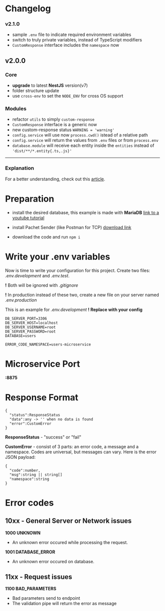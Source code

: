 # Changelog

### v2.1.0

- sample `.env` file to indicate required environment variables
- switch to truly private variables, instead of TypeScript modifiers
- `CustomResponse` interface includes the `namespace` now

## v2.0.0

### Core

- **upgrade** to latest **NestJS** version(v7)
- folder structure update
- use `cross-env` to set the `NODE_ENV` for cross OS support

### Modules

- refactor `utils` to simply `custom-response`
- `CustomResponse` interface is a generic now
- new custom-response status `WARNING = 'warning'`
- `config.service` will use now `process.cwd()` istead of a relative path
- `config.service` will return the values from `.env` files or from `process.env`
- `database.module` will receive each entity inside the `entities` instead of `'dist/**/*.entity{.ts,.js}'`

---

### Explanation

For a better understanding, check out this [article](https://itnext.io/nestjs-microservice-with-typeorm-mariadb-and-integration-e2e-testing-379338e99580).

# Preparation

- install the desired database, this example is made with **MariaDB** [link to a youtube tutorial](https://www.youtube.com/watch?v=hDKnsUrz0nM&t=195s)

- install Pachet Sender (like Postman for TCP) [download link](https://packetsender.com/)

- download the code and run `npm i`

# Write your .env variables

Now is time to write your configuration for this project. Create two files: _.env.development_ and _.env.test_.

**!** Both will be ignored with _.gitignore_

**!** In production instead of these two, create a new file on your server named _.env.production_

This is an example for _.env.development_
**! Replace with your config**

```
DB_SERVER_PORT=3306
DB_SERVER_HOST=localhost
DB_SERVER_USERNAME=root
DB_SERVER_PASSWORD=root
DATABASE=users

ERROR_CODE_NAMESPACE=users-microservice
```

# Microservice Port

**:8875**

# Response Format

```
{
  "status":ResponseStatus
  "data":any -> '' when no data is found
  "error":CustomError
}
```

**ResponseStatus** - "success" or "fail"

**CustomError** - consist of 3 parts: an error code, a message and a namespace. Codes are universal, but messages can vary. Here is the error JSON payload:

```
{
  "code":number,
  "msg":string || string[]
  "namespace":string
}
```

# Error codes

## 10xx - General Server or Network issues

**1000 UNKNOWN**

- An unknown error occured while processing the request.

**1001 DATABASE_ERROR**

- An unknown error occured on database.

## 11xx - Request issues

**1100 BAD_PARAMETERS**

- Bad parameters send to endpoint
- The validation pipe will return the error as message
